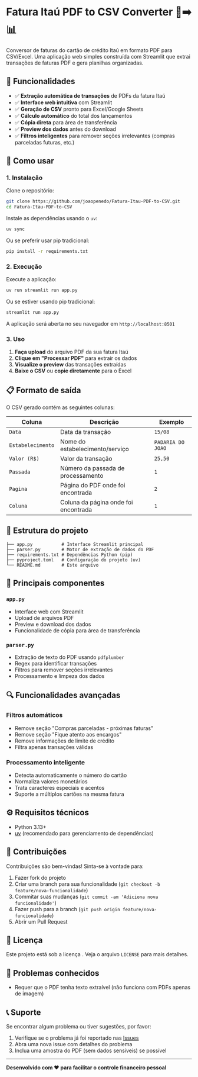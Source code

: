 # Fatura Itaú PDF to CSV Converter 📄➡️📊

Conversor de faturas do cartão de crédito Itaú em formato PDF para CSV/Excel. Uma aplicação web simples construída com Streamlit que extrai transações de faturas PDF e gera planilhas organizadas.

## 🎯 Funcionalidades

- ✅ **Extração automática de transações** de PDFs da fatura Itaú
- ✅ **Interface web intuitiva** com Streamlit
- ✅ **Geração de CSV** pronto para Excel/Google Sheets
- ✅ **Cálculo automático** do total dos lançamentos
- ✅ **Cópia direta** para área de transferência
- ✅ **Preview dos dados** antes do download
- ✅ **Filtros inteligentes** para remover seções irrelevantes (compras parceladas futuras, etc.)

## 🚀 Como usar

### 1. Instalação

Clone o repositório:
```bash
git clone https://github.com/joaopenedo/Fatura-Itau-PDF-to-CSV.git
cd Fatura-Itau-PDF-to-CSV
```

Instale as dependências usando o `uv`:
```bash
uv sync
```

Ou se preferir usar pip tradicional:
```bash
pip install -r requirements.txt
```

### 2. Execução

Execute a aplicação:
```bash
uv run streamlit run app.py
```

Ou se estiver usando pip tradicional:
```bash
streamlit run app.py
```

A aplicação será aberta no seu navegador em `http://localhost:8501`

### 3. Uso

1. **Faça upload** do arquivo PDF da sua fatura Itaú
2. **Clique em "Processar PDF"** para extrair os dados
3. **Visualize o preview** das transações extraídas
4. **Baixe o CSV** ou **copie diretamente** para o Excel

## 📋 Formato de saída

O CSV gerado contém as seguintes colunas:

| Coluna | Descrição | Exemplo |
|--------|-----------|---------|
| `Data` | Data da transação | `15/08` |
| `Estabelecimento` | Nome do estabelecimento/serviço | `PADARIA DO JOAO` |
| `Valor (R$)` | Valor da transação | `25,50` |
| `Passada` | Número da passada de processamento | `1` |
| `Pagina` | Página do PDF onde foi encontrada | `2` |
| `Coluna` | Coluna da página onde foi encontrada | `1` |

## 🔧 Estrutura do projeto

```
├── app.py           # Interface Streamlit principal
├── parser.py        # Motor de extração de dados do PDF
├── requirements.txt # Dependências Python (pip)
├── pyproject.toml   # Configuração do projeto (uv)
└── README.md        # Este arquivo
```

## 📝 Principais componentes

### `app.py`
- Interface web com Streamlit
- Upload de arquivos PDF
- Preview e download dos dados
- Funcionalidade de cópia para área de transferência

### `parser.py`
- Extração de texto do PDF usando `pdfplumber`
- Regex para identificar transações
- Filtros para remover seções irrelevantes
- Processamento e limpeza dos dados

## 🔍 Funcionalidades avançadas

### Filtros automáticos
- Remove seção "Compras parceladas - próximas faturas"
- Remove seção "Fique atento aos encargos"
- Remove informações de limite de crédito
- Filtra apenas transações válidas

### Processamento inteligente
- Detecta automaticamente o número do cartão
- Normaliza valores monetários
- Trata caracteres especiais e acentos
- Suporte a múltiplos cartões na mesma fatura

## ⚙️ Requisitos técnicos

- Python 3.13+
- [uv](https://docs.astral.sh/uv/) (recomendado para gerenciamento de dependências)

## 🤝 Contribuições

Contribuições são bem-vindas! Sinta-se à vontade para:

1. Fazer fork do projeto
2. Criar uma branch para sua funcionalidade (`git checkout -b feature/nova-funcionalidade`)
3. Commitar suas mudanças (`git commit -am 'Adiciona nova funcionalidade'`)
4. Fazer push para a branch (`git push origin feature/nova-funcionalidade`)
5. Abrir um Pull Request

## 📄 Licença

Este projeto está sob a licença <TODO>. Veja o arquivo `LICENSE` para mais detalhes.

## 🐛 Problemas conhecidos

- Requer que o PDF tenha texto extraível (não funciona com PDFs apenas de imagem)

## 📞 Suporte

Se encontrar algum problema ou tiver sugestões, por favor:

1. Verifique se o problema já foi reportado nas [Issues](https://github.com/joaopenedo/Fatura-Itau-PDF-to-CSV/issues)
2. Abra uma nova issue com detalhes do problema
3. Inclua uma amostra do PDF (sem dados sensíveis) se possível

---

**Desenvolvido com ❤️ para facilitar o controle financeiro pessoal**
